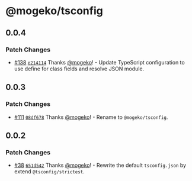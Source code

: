 # @mogeko/tsconfig

## 0.0.4

### Patch Changes

- [#138](https://github.com/mogeko/mogeko/pull/138) [`e214114`](https://github.com/mogeko/mogeko/commit/e214114f7b92d14c8897d3f7a39f0e8264b59c4f) Thanks [@mogeko](https://github.com/mogeko)! - Update TypeScript configuration to use define for class fields and resolve JSON module.

## 0.0.3

### Patch Changes

- [#111](https://github.com/mogeko/mogeko/pull/111) [`08df678`](https://github.com/mogeko/mogeko/commit/08df678b853e35780994d35045f4941343f5d460) Thanks [@mogeko](https://github.com/mogeko)! - Rename to `@mogeko/tsconfig`.

## 0.0.2

### Patch Changes

- [#38](https://github.com/mogeko/mogeko/pull/38) [`651d542`](https://github.com/mogeko/mogeko/commit/651d542bb58a175b9b16c3ccea54f5a69b39e30a) Thanks [@mogeko](https://github.com/mogeko)! - Rewrite the default `tsconfig.json` by extend `@tsconfig/strictest`.
